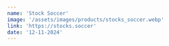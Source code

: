 ```yaml
---
name: 'Stock Soccer'
image: '/assets/images/products/stocks_soccer.webp'
link: 'https://stocks.soccer'
date: '12-11-2024'
---
```

